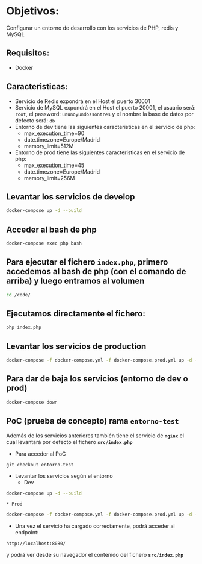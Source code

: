 # Objetivos:
Configurar un entorno de desarrollo con los servicios de PHP, redis y MySQL

## Requisitos:
* Docker

## Caracteristicas:
* Servicio de Redis expondrá en el Host el puerto 30001
* Servicio de MySQL expondrá en el Host el puerto 20001, el usuario será: `root`, el password: `ununoyundossontres` y el nombre la base de datos por defecto será: `db`
* Entorno de dev tiene las siguientes caracteristicas en el servicio de php:
    * max_execution_time=90
    * date.timezone=Europe/Madrid
    * memory_limit=512M
* Entorno de prod tiene las siguientes caracteristicas en el servicio de php:
    * max_execution_time=45
    * date.timezone=Europe/Madrid
    * memory_limit=256M

## Levantar los servicios de develop
```bash
docker-compose up -d --build
```

## Acceder al bash de php
```bash
docker-compose exec php bash
```

## Para ejecutar el fichero `index.php`, primero accedemos al bash de php (con el comando de arriba) y luego entramos al volumen
```bash
cd /code/
```

## Ejecutamos directamente el fichero:
```bash
php index.php
```

## Levantar los servicios de production
```bash
docker-compose -f docker-compose.yml -f docker-compose.prod.yml up -d --build
```

## Para dar de baja los servicios (entorno de dev o prod)
```bash
docker-compose down
```

## PoC (prueba de concepto) rama **`entorno-test`**
Además de los servicios anteriores también tiene el servicio de **`nginx`** el cual levantará por defecto el fichero **`src/index.php`**
* Para acceder al PoC
```
git checkout entorno-test
```
* Levantar los servicios según el entorno
    * Dev
```bash
docker-compose up -d --build
```
    * Prod
```bash
docker-compose -f docker-compose.yml -f docker-compose.prod.yml up -d --build
```
* Una vez el servicio ha cargado correctamente, podrá acceder al endpoint:
```
http://localhost:8080/
```
y podrá ver desde su navegador el contenido del fichero **`src/index.php`**